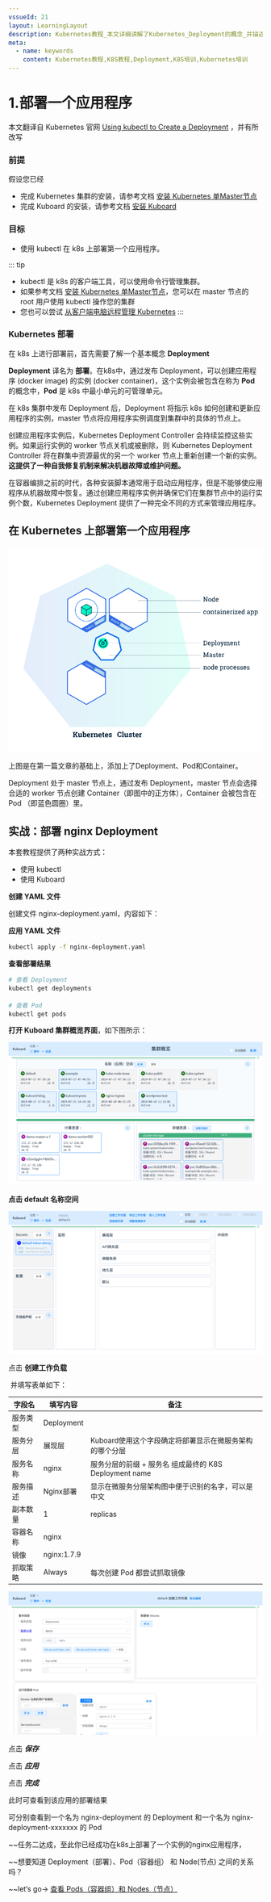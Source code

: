 ```yaml
---
vssueId: 21
layout: LearningLayout
description: Kubernetes教程_本文详细讲解了Kubernetes_Deployment的概念_并描述了如何使用kubectl_Kuboard创建一个Deployment
meta:
  - name: keywords
    content: Kubernetes教程,K8S教程,Deployment,K8S培训,Kubernetes培训
---
```


# 1.部署一个应用程序

<AdSenseTitle/>

本文翻译自 Kubernetes 官网 [Using kubectl to Create a Deployment](https://kubernetes.io/docs/tutorials/kubernetes-basics/deploy-app/deploy-intro/) ，并有所改写

### 前提

假设您已经

* 完成 Kubernetes 集群的安装，请参考文档 [安装 Kubernetes 单Master节点](/install/install-k8s.html)
* 完成 Kuboard 的安装，请参考文档 [安装 Kuboard](/install/install-dashboard.html)

### 目标

- 使用 kubectl 在 k8s 上部署第一个应用程序。

::: tip
* kubectl 是 k8s 的客户端工具，可以使用命令行管理集群。
* 如果参考文档 [安装 Kubernetes 单Master节点](/install/install-k8s.html)，您可以在 master 节点的 root 用户使用 kubectl 操作您的集群
* 您也可以尝试 [从客户端电脑远程管理 Kubernetes](/install/install-kubectl.html)
:::

### Kubernetes 部署

在 k8s 上进行部署前，首先需要了解一个基本概念 **Deployment** 

**Deployment** 译名为 **部署**。在k8s中，通过发布 Deployment，可以创建应用程序 (docker image) 的实例 (docker container)，这个实例会被包含在称为 **Pod** 的概念中，**Pod** 是 k8s 中最小单元的可管理单元。

在 k8s 集群中发布 Deployment 后，Deployment 将指示 k8s 如何创建和更新应用程序的实例，master 节点将应用程序实例调度到集群中的具体的节点上。

创建应用程序实例后，Kubernetes Deployment Controller 会持续监控这些实例。如果运行实例的 worker 节点关机或被删除，则 Kubernetes Deployment Controller 将在群集中资源最优的另一个 worker 节点上重新创建一个新的实例。**这提供了一种自我修复机制来解决机器故障或维护问题。**

在容器编排之前的时代，各种安装脚本通常用于启动应用程序，但是不能够使应用程序从机器故障中恢复。通过创建应用程序实例并确保它们在集群节点中的运行实例个数，Kubernetes Deployment 提供了一种完全不同的方式来管理应用程序。

## 在 Kubernetes 上部署第一个应用程序

![Kubernetes教程：部署第一个应用程序](./deploy-app.assets/module_02_first_app.svg)

上图是在第一篇文章的基础上，添加上了Deployment、Pod和Container。

Deployment 处于 master 节点上，通过发布 Deployment，master 节点会选择合适的 worker 节点创建 Container（即图中的正方体），Container 会被包含在 Pod （即蓝色圆圈）里。

## 实战：部署 nginx Deployment

本套教程提供了两种实战方式：

* 使用 kubectl
* 使用 Kuboard


<el-tabs type="border-card">
<el-tab-pane label="使用kubectl">

**创建 YAML 文件**

创建文件 nginx-deployment.yaml，内容如下：

<CodeSwitcher :languages="{comment:'有注释',nocomment:'无注释'}" :isolated="true">
<template v-slot:comment>

```yaml
apiVersion: apps/v1	#与k8s集群版本有关，使用 kubectl api-versions 即可查看当前集群支持的版本
kind: Deployment	#该配置的类型，我们使用的是 Deployment
metadata:	        #译名为元数据，即 Deployment 的一些基本属性和信息
  name: nginx-deployment	#Deployment 的名称
  labels:	    #标签，可以灵活定位一个或多个资源，其中key和value均可自定义，可以定义多组，目前不需要理解
    app: nginx	#为该Deployment设置key为app，value为nginx的标签
spec:	        #这是关于该Deployment的描述，可以理解为你期待该Deployment在k8s中如何使用
  replicas: 1	#使用该Deployment创建一个应用程序实例
  selector:	    #标签选择器，与上面的标签共同作用，目前不需要理解
    matchLabels: #选择包含标签app:nginx的资源
      app: nginx
  template:	    #这是选择或创建的Pod的模板
    metadata:	#Pod的元数据
      labels:	#Pod的标签，上面的selector即选择包含标签app:nginx的Pod
        app: nginx
    spec:	    #期望Pod实现的功能（即在pod中部署）
      containers:	#生成container，与docker中的container是同一种
      - name: nginx	#container的名称
        image: nginx:1.7.9	#使用镜像nginx:1.7.9创建container，该container默认80端口可访问
```

</template>
<template v-slot:nocomment>

```yaml
apiVersion: apps/v1
kind: Deployment
metadata:
  name: nginx-deployment
  labels:
    app: nginx
spec:
  replicas: 1
  selector:
    matchLabels:
      app: nginx
  template:
    metadata:
      labels:
        app: nginx
    spec:
      containers:
      - name: nginx
        image: nginx:1.7.9
```

</template>
</CodeSwitcher>


**应用 YAML 文件**

``` sh
kubectl apply -f nginx-deployment.yaml
```

**查看部署结果**

``` sh
# 查看 Deployment
kubectl get deployments

# 查看 Pod
kubectl get pods
```

</el-tab-pane>
<el-tab-pane label="使用Kuboard">

**打开 Kuboard 集群概览界面**，如下图所示：

![Kubernetes教程：部署第一个应用程序-Kuboard集群概览页](./deploy-app.assets/image-20190822165220992.png)



**点击 default 名称空间**

![Kubernetes教程：部署第一个应用程序-Kuboard名称空间页](./deploy-app.assets/image-20190822165351264.png)



点击 **创建工作负载**

​	并填写表单如下：

| 字段名   | 填写内容    | 备注                                                    |
| -------- | ----------- | ------------------------------------------------------- |
| 服务类型 | Deployment  |                                                         |
| 服务分层 | 展现层      | Kuboard使用这个字段确定将部署显示在微服务架构的哪个分层 |
| 服务名称 | nginx       | 服务分层的前缀 + 服务名 组成最终的 K8S Deployment name  |
| 服务描述 | Nginx部署   | 显示在微服务分层架构图中便于识别的名字，可以是中文      |
| 副本数量 | 1           | replicas                                                |
| 容器名称 | nginx       |                                                         |
| 镜像     | nginx:1.7.9 |                                                         |
| 抓取策略 | Always      | 每次创建 Pod 都尝试抓取镜像                             |

![Kubernetes教程：部署第一个应用程序-在Kuboard中创建工作负载](./deploy-app.assets/image-20190822171013606.png)



点击 ***保存***

点击 ***应用***

点击 ***完成***

此时可查看到该应用的部署结果

</el-tab-pane>
</el-tabs>

可分别查看到一个名为 nginx-deployment 的 Deployment 和一个名为 nginx-deployment-xxxxxxx 的 Pod


~~任务二达成，至此你已经成功在k8s上部署了一个实例的nginx应用程序，

~~想要知道 Deployment（部署）、Pod（容器组） 和 Node(节点) 之间的关系吗？

~~let‘s go-> [查看 Pods（容器组）和 Nodes（节点）](./explore.html)
